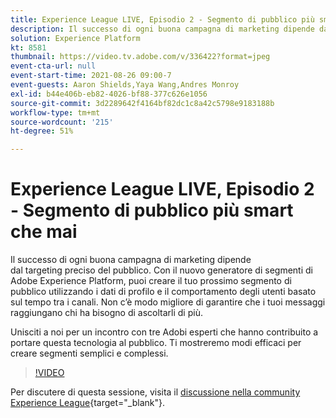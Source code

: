 ```yaml
---
title: Experience League LIVE, Episodio 2 - Segmento di pubblico più smart che mai
description: Il successo di ogni buona campagna di marketing dipende dal targeting preciso del pubblico. Con il nuovo generatore di segmenti di Adobe Experience Platform, puoi creare il tuo prossimo segmento di pubblico utilizzando i dati di profilo e il comportamento degli utenti basato sul tempo tra i canali. Non c’è modo migliore di garantire che i tuoi messaggi raggiungano chi ha bisogno di ascoltarli di più. Unisciti a noi per un incontro con tre Adobi esperti che hanno contribuito a portare questa tecnologia al pubblico. Ti mostreremo modi efficaci per creare segmenti semplici e complessi.
solution: Experience Platform
kt: 8581
thumbnail: https://video.tv.adobe.com/v/336422?format=jpeg
event-cta-url: null
event-start-time: 2021-08-26 09:00-7
event-guests: Aaron Shields,Yaya Wang,Andres Monroy
exl-id: b44e406b-eb82-4026-bf88-377c626e1056
source-git-commit: 3d2289642f4164bf82dc1c8a42c5798e9183188b
workflow-type: tm+mt
source-wordcount: '215'
ht-degree: 51%

---
```


# Experience League LIVE, Episodio 2 - Segmento di pubblico più smart che mai

Il successo di ogni buona campagna di marketing dipende dal targeting preciso del pubblico. Con il nuovo generatore di segmenti di Adobe Experience Platform, puoi creare il tuo prossimo segmento di pubblico utilizzando i dati di profilo e il comportamento degli utenti basato sul tempo tra i canali. Non c’è modo migliore di garantire che i tuoi messaggi raggiungano chi ha bisogno di ascoltarli di più.

Unisciti a noi per un incontro con tre Adobi esperti che hanno contribuito a portare questa tecnologia al pubblico. Ti mostreremo modi efficaci per creare segmenti semplici e complessi.

>[!VIDEO](https://video.tv.adobe.com/v/336422/?quality=12&learn=on)

Per discutere di questa sessione, visita il [discussione nella community Experience League](https://experienceleaguecommunities.adobe.com/t5/adobe-experience-platform/questions-and-discussion-for-experience-league-live-ep-2-make/m-p/420645#M68){target="_blank"}.
